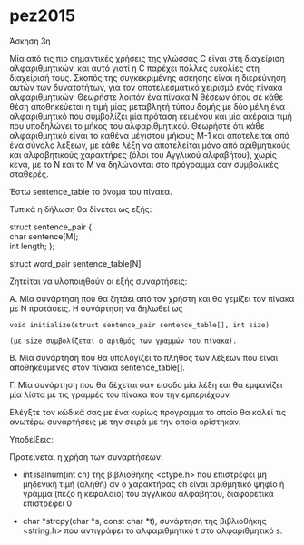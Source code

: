 # pez2015

Άσκηση 3η

Μία από τις πιο σημαντικές χρήσεις της γλώσσας C είναι στη διαχείριση
αλφαριθμητικών, και αυτό γιατί η C παρέχει πολλές ευκολίες στη διαχείρισή
τους. Σκοπός της συγκεκριμένης άσκησης είναι η διερεύνηση αυτών των 
δυνατοτήτων, για τον αποτελεσματικό χειρισμό ενός πίνακα αλφαριθμητικών.
Θεωρήστε λοιπόν ένα πίνακα Ν θέσεων όπου σε κάθε θέση αποθηκεύεται η 
τιμή μίας μεταβλητή τύπου δομής με δύο μέλη ένα αλφαριθμητικό που συμβολίζει
μία πρόταση κειμένου και μία ακέραια τιμή που υποδηλώνει το μήκος του 
αλφαριθμητικού. Θεωρήστε ότι κάθε αλφαριθμητικό είναι το καθένα μέγιστου
μήκους Μ-1 και αποτελείται από ένα σύνολο λέξεων, με κάθε λέξη να αποτελείται 
μόνο από αριθμητικούς και αλφαβητικούς χαρακτήρες (όλοι του Αγγλικού 
αλφαβήτου), χωρίς κενά, με το Ν και το Μ να δηλώνονται στο πρόγραμμα σαν
συμβολικές σταθερές. 

Έστω sentence_table το όνομα του πίνακα.

Τυπικά η δήλωση θα δίνεται ως εξής:

struct sentence_pair {  
	char sentence[Μ];    
	int length;
};  

struct word_pair sentence_table[N]

Ζητείται να υλοποιηθούν οι εξής συναρτήσεις:

Α. Μία συνάρτηση που θα ζητάει από τον χρήστη και θα γεμίζει τον πίνακα με
	Ν προτάσεις. Η συνάρτηση να δηλωθεί ως 

	void initialize(struct sentence_pair sentence_table[], int size) 

	(με size συμβολίζεται ο αριθμός των γραμμών του πίνακα).

B. Mία συνάρτηση που θα υπολογίζει το πλήθος των λέξεων που είναι
	αποθηκευμένες στον πίνακα sentence_table[].

Γ. Μία συνάρτηση που θα δέχεται σαν είσοδο μία λέξη και θα εμφανίζει μία
	λίστα με τις γραμμές του πίνακα που την εμπεριέχουν.

Ελέγξτε τον κώδικά σας με ένα κυρίως πρόγραμμα το οποίο θα καλεί τις ανωτέρω
συναρτήσεις με την σειρά με την οποία ορίστηκαν.

Υποδείξεις:

Προτείνεται η χρήση των συναρτήσεων:
* int isalnum(int ch) της βιβλιοθήκης <ctype.h> που επιστρέφει μη μηδενική
	τιμή (αληθή) αν ο χαρακτήρας ch είναι αριθμητικό ψηφίο ή γράμμα (πεζό
	ή κεφαλαίο) του αγγλικού αλφαβήτου, διαφορετικά επιστρέφει 0

* char *strcpy(char *s, const char *t), συνάρτηση της βιβλιοθήκης <string.h>
	που αντιγράφει το αλφαριθμητικό t στο αλφαριθμητικό s.
